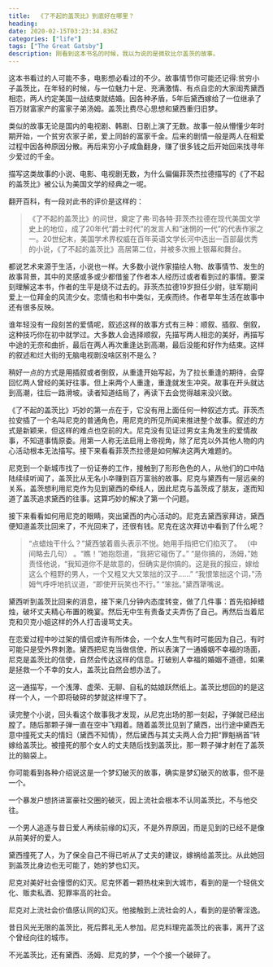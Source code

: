 ```yaml
---
title:  《了不起的盖茨比》到底好在哪里？
heading: 
date: 2020-02-15T03:23:34.836Z
categories: ["life"]
tags: ["The Great Gatsby"]
description: 刚看到这本书名的时候，我以为说的是微软比尔盖茨的故事。
---
```


这本书看过的人可能不多，电影想必看过的不少。故事情节你可能还记得:贫穷小子盖茨比，在年轻的时候，与一位魅力十足、充满激情、有点自恋的大家闺秀黛西相恋，两人约定美国一战结束就结婚。因各种矛盾，5年后黛西嫁给了一位继承了百万财富家产的富家子弟汤姆。盖茨比费尽心思想和黛西重归旧梦。

类似的故事无论是国内的电视剧、韩剧、日剧上演了无数。故事一般从懵懂少年时期开始，一个贫穷农家子弟，爱上同龄的富家千金。后来的剧情一般是两人在相爱过程中因各种原因分散。再后来穷小子咸鱼翻身，赚了很多钱之后开始回来找寻年少爱过的千金。

描写这类故事的小说、电影、电视剧无数，为什么偏偏菲茨杰拉德描写的《了不起的盖茨比》被公认为美国文学的经典之一呢。

翻开百科，有一段对此书的评价是这样的：

>《了不起的盖茨比》的问世，奠定了弗·司各特·菲茨杰拉德在现代美国文学史上的地位，成了20年代“爵士时代”的发言人和“迷惘的一代”的代表作家之一。20世纪末，美国学术界权威在百年英语文学长河中选出一百部最优秀的小说，《了不起的盖茨比》高居第二位，并被多次搬上银幕和舞台。

都说艺术来源于生活，小说也一样。大多数小说作家描绘人物、故事情节、发生的故事背景，其中的灵感或多或少都借鉴了作者本人经历过或者看到过的事情。要深刻理解这本书，作者的生平是绕不过去的。菲茨杰拉德19岁担任少尉，驻军期间爱上一位拜金的风流少女。恋情也和书中类似，无疾而终。作者早年生活在故事中还有很多反映。

谁年轻没有一段刻苦的爱情呢，叙述这样的故事方式有三种：顺叙、插叙、倒叙，这种技巧你在初中就学过。大多数人会选择顺叙，先描写两人相恋的美好，再描写中途的无奈和曲折，最后在两人再次重逢达到高潮，最后没能和好作为结束。这样的叙述和烂大街的无脑电视剧没啥区别不是么？

稍好一点的方式是用插叙或者倒叙，从重逢开始写起，为了拉长重逢的期待，会穿回忆两人曾经的美好往事。但上来两个人重逢，重逢就发生冲突。故事在开头就达到高潮，往后一路滑坡。读者知道结局了，再读下去会觉得越来没兴致。

《了不起的盖茨比》巧妙的第一点在于，它没有用上面任何一种叙述方式。菲茨杰拉安插了一个名叫尼克的普通角色，用尼克的所见所闻来推进整个故事。叙述的方式是新颖来，但这样的难点也空前的大。尼克没有见证过男女主角发生的爱情故事，不知道事情原委。用第一人称无法启用上帝视角，除了尼克以外其他人物的内心活动根本无法描写。接下来看看菲茨杰拉德是如何解决这两大难题的。

尼克到一个新城市找了一份证券的工作，接触到了形形色色的人，从他们的口中陆陆续续听闻了，盖茨比从无名小卒赚到百万富翁的故事。尼克与黛西有一层远亲的关系，盖茨想利用尼克作为见到黛西的牵线人，因此尼克与盖茨成了朋友，遂而知道了盖茨追求黛西的往事。这算巧妙的解决了第一个问题。

接下来看看如何用尼克的眼睛，突出黛西的内心活动的。尼克去黛西家拜访，黛西便知道盖茨比回来了，不光回来了，还很有钱。尼克在这次拜访中看到了什么呢？

> “点蜡烛干什么？”黛西皱着眉头表示不悦。她用手指把它们掐灭了。
（中间略去几句）
。“瞧！”她抱怨道，“我把它碰伤了。”
“是你搞的，汤姆，”她责怪他说，“我知道你不是故意的，但确实是你搞的。这是我的报应，嫁给这么个粗野的男人，一个又粗又大又笨拙的汉子……”
“我恨笨拙这个词，”汤姆气呼呼地抗议道，“即使开玩笑也不行。”
“笨拙。”黛西犟嘴说。


黛西听到盖茨比回来的消息，接下来几分钟内态度转变，做了几件事：首先掐掉蜡烛，破坏丈夫精心布置的晚宴。然后无中生有责备丈夫弄伤了自己。再然后当着尼克和贝克小姐这样的外人打击谩骂丈夫。

在恋爱过程中吵过架的情侣或许有所体会，一个女人生气有时可能因为自己，有时可能只是受外界刺激。黛西把尼克当做信使，所以表演了一通婚姻不幸福的场面，尼克是盖茨比的信使，自然会传达这样的信息。打破别人幸福的婚姻不道德，如果是拯救一个不幸的女人，盖茨比自然会想办法了。

这一通描写，一个浅薄、虚荣、无聊、自私的姑娘跃然纸上。盖茨比想回的的是这样一个人，一个即将破碎的梦就这样埋下了。

读完整个小说，回头看这个故事我才发现，从尼克出场的那一刻起，子弹就已经出膛了。随后那颗子弹一直在空中飞翔着。随着盖茨比见到了黛西，出行途中黛西无意中撞死丈夫的情妇（黛西不知情），然后黛西与其丈夫两人合力把“罪魁祸首”转嫁给盖茨比。被撞死的那个女人的丈夫随后找到盖茨比，那一颗子弹才射在了盖茨比的脑袋上。

你可能看到各种介绍说这是一个梦幻破灭的故事，确实是梦幻破灭的故事，但不是一个。

一个暴发户想挤进富豪社交圈的破灭，因上流社会根本不认同盖茨比，不与他交往。

一个男人追逐与昔日爱人再续前缘的幻灭，不是外界原因，而是见到的已经不是像从前美好的爱人。

黛西撞死了人，为了保全自己不得已听从了丈夫的建议，嫁祸给盖茨比。从此她回到盖茨比身边也无可能了，她的梦也幻灭。

尼克对美好社会憧憬的幻灭。尼克怀着一颗热枕来到大城市，看到的是一个轻佻文化、贩卖私酒、犯罪率高的社会。

尼克对上流社会价值感认同的幻灭。他接触到上流社会的人，看到的是骄奢淫逸。

昔日风光无限的盖茨比，死后葬礼无人参加。尼克料理完盖茨比的丧事，离开了这个曾经向往的城市。

不光盖茨比，还有黛西、汤姆、尼克的梦，一个个接一个破碎了。




